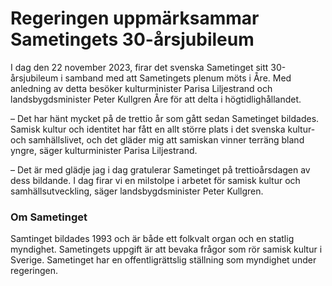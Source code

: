 # Regeringen uppmärksammar Sametingets 30-årsjubileum

I dag den 22 november 2023, firar det svenska Sametinget sitt 30-årsjubileum i samband med att Sametingets plenum möts i Åre. Med anledning av detta besöker kulturminister Parisa Liljestrand och landsbygdsminister Peter Kullgren Åre för att delta i högtidlighållandet.

– Det har hänt mycket på de trettio år som gått sedan Sametinget bildades. Samisk kultur och identitet har fått en allt större plats i det svenska kultur- och samhällslivet, och det gläder mig att samiskan vinner terräng bland yngre, säger kulturminister Parisa Liljestrand.

– Det är med glädje jag i dag gratulerar Sametinget på trettioårsdagen av dess bildande. I dag firar vi en milstolpe i arbetet för samisk kultur och samhällsutveckling, säger landsbygdsminister Peter Kullgren.

### Om Sametinget

Samtinget bildades 1993 och är både ett folkvalt organ och en statlig myndighet. Sametingets uppgift är att bevaka frågor som rör samisk kultur i Sverige. Sametinget har en offentligrättslig ställning som myndighet under regeringen.
